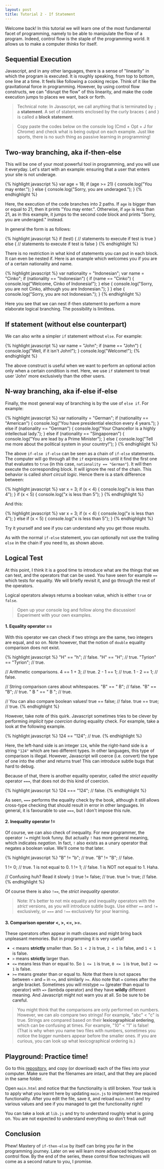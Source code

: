 ```yaml
---
layout: post
title: Tutorial 2 - If Statement
---
```

Welcome back! In this tutorial we will learn one of the most fundamental facet of programming, namely to be able to manipulate the flow of a program. Indeed, control flow is the staple of the programming world. It allows us to make a computer _thinks_ for itself.

## Sequential Execution
Javascript, and in any other languages, there is a sense of "linearity" in which the program is executed. It is roughly speaking, from top to bottom, one line at a time. It feels like following a cooking recipe. Think of it like the gravitational force in programming.
However, by using control flow constructs, we can "disrupt the flow" of this linearity, and make the code execution jumps to places we want, back or forth.

> Technical note: In Javascript, we call anything that is terminated by `;` a **statement**. A set of statements enclosed by the curly braces `{` and `}` is called a **block statement**.

> Copy paste the codes below on the console log (Cmd + Opt + J for Chrome) and check what is being output on each example. Just like sports, there is no such thing as passive learning in programming!

## Two-way branching, aka if-then-else
This will be one of your most powerful tool in programming, and you will use it everyday. Let's start with an example: ensuring that a user that enters your site is not underage.

{% highlight javascript %}
var age = 18;
if (age >= 21) {
  console.log("You may enter.");
} else {
  console.log("Sorry, you are underaged.");
}
{% endhighlight %}

Here, the execution of the code branches into 2 paths. If `age` is bigger than or equal to 21, then it prints "You may enter.". Otherwise, if `age` is less than 21, as in this example, it jumps to the second code block and prints "Sorry, you are underaged." instead.

In general the form is as follows:

{% highlight javascript %}
if (test) {
  // statements to execute if test is true
} else {
  // statements to execute if test is false
}
{% endhighlight %}

There is no restriction in what kind of statements you can put in each block. It can even be nested if. Here is an example which welcomes you if you are of a certain nationality and name.

{% highlight javascript %}
var nationality = "Indonesian";
var name = "Cinko";
if (nationality == "Indonesian") {
  if (name == "Cinko") {
    console.log("Welcome, Cinko of Indonesia!");
  } else {
    console.log("Sorry, you are not Cinko, although you are Indonesian.");
  }
} else {
  console.log("Sorry, you are not Indonesian.");
}
{% endhighlight %}

Here you see that we can nest if-then statement to perform a more elaborate logical branching. The possibility is limitless.

## If statement (without else counterpart)
We can also write a simpler `if` statement without `else`. For example:

{% highlight javascript %}
var name = "John";
if (name == "John") {
  console.log("Well, if it isn't John!");
}
console.log("Welcome!");
{% endhighlight %}

The above construct is useful when we want to perform an optional action only when a certain condition is met. Here, we use `if` statement to treat user 'John' more exclusively than the other users.

## N-way branching, aka if-else if-else
Finally, the most general way of branching is by the use of `else if`. For example:

{% highlight javascript %}
var nationality = "German";
if (nationality == "American") {
  console.log("You have presidential election every 4 years.");
} else if (nationality == "German") {
  console.log("Your Chancellor is a highly intellectual lady.");
} else if (nationality == "Singaporean") {
  console.log("You are lead by a Prime Minister");
} else {
  console.log("Tell me more about the political system in your country!");
}
{% endhighlight %}

The above `if-else if-else` can be seen as a chain of `if-else` statements. The computer will go through all the `if` expressions until it find the first one that evaluates to `true` (in this case, `nationality == "German"`). It will then execute the corresponding block. It will ignore the rest of the chain. This behavior is called _short circuit logic_. Hence there is a stark difference between:

{% highlight javascript %}
var x = 3;
if (x < 4) {
  console.log("x is less than 4");
}
if (x < 5) {
  console.log("x is less than 5");
}
{% endhighlight %}

And this:

{% highlight javascript %}
var x = 3;
if (x < 4) {
  console.log("x is less than 4");
} else if (x < 5) {
  console.log("x is less than 5");
}
{% endhighlight %}

Try it yourself and see if you can understand why you get those results.

As with the normal `if-else` statement, you can optionally not use the trailing `else` in the chain if you need to, as shown above.


## Logical Test
At this point, I think it is a good time to introduce what are the things that we can test, and the operators that can be used. You have seen for example `==` which tests for equality. We will briefly revisit it, and go through the rest of the operators.

Logical operators always returns a boolean value, which is either `true` or `false`.

> Open up your console log and follow along the discussion! Experiment with your own examples.

#### 1. Equality operator ==
With this operator we can check if two strings are the same, two integers are equal, and so on. Note however, that the notion of `double` equality comparison does not exist.

{% highlight javascript %}
"H" == "h";  // false.
"H" == "H";  // true.
"Tyrion" == "Tyrion";  // true.

// Arithmetic comparisons.
4 == 1 + 3; // true.
2 - 1 == 1; // true.
1 - 2 == 1; // false.

// String comparison cares about whitespaces.
"B" == " B"; // false.
"B" == "B";  // true.
" B " == " B "; // true.

// You can also compare boolean values!
true == false;  // false.
true == true;  // true.
{% endhighlight %}

However, take note of this quirk. Javascript sometimes tries to be clever by performing _implicit type coercion_ during equality check. For example, take a look at the following example.

{% highlight javascript %}
124 == "124";  // true.
{% endhighlight %}

Here, the left-hand side is an integer `124`, while the right-hand side is a string `"124"` which are two different types. In other languages, this type of comparison is illegal. However, Javascript will coerce (i.e. convert) the type of one into the other and returns true! This can introduce subtle bugs that hard to debug.

Because of that, there is another equality operator, called the _strict equality_ operator `===`, that does not do this kind of coercion.

{% highlight javascript %}
124 === "124";  // false.
{% endhighlight %}

As seen, `===` performs the equality check by the book, although it still allows cross-type checking that should result in error in other languages.
In general, it is favourable to use `===`, but I don't impose this rule.

#### 2. Inequality operator !=
Of course, we can also check of inequality. For new programmer, the operator `!=` might look funny. But actually `!` has more general meaning, which indicates _negation_. In fact, `!` also exists as a unary operator that negates a boolean value. We'll come to that later.

{% highlight javascript %}
"B" != "b";  // true.
"B" != "B";  // false.

1 != 0;  // true. 1 is not equal to 0.
1 != 1;  // false. 1 is NOT not equal to 1. Haha.

// Confusing huh? Read it slowly :)
true != false;  // true.
true != true;  // false.
{% endhighlight %}

Of course there is also `!==`, the _strict inequality operator_.

> Note: It's better to not mix equality and inequality operators with the _strict_ versions, as you will introduce subtle bugs. Use either `==` and `!=` exclusively, or `===` and `!==` exclusively for your learning.

#### 3. Comparison operator <, >, <=, >=.
These operators often appear in math classes and might bring back unpleasant memories. But in programming it is very useful!
- `<` means **strictly** smaller than. So `1 < 2` is true, `2 < 1` is false, and `1 < 1` is false.
- `>` means **strictly** larger than.
- `<=` means less than or equal to. So `1 <= 1` is true, `0 <= 1` is true, but `2 <= 1` is false.
- `>=` means greater than or equal to.
Note that there is not spaces between `<` and `=` in `<=`, and similarly `>=`. Also note that `=` comes after the angle bracket.
Sometimes you will mistype `>=` (greater than equal to operator) with `=>` (lambda operator) and they have **wildly** different meaning. And Javascript might not warn you at all. So be sure to be careful.

> You might think that the comparisons are only performed on numbers. However, we can alo compare two strings! For example, "abc" < "c" is true. Strings are compared based on their **lexicographical ordering**, which can be confusing at times. For example, "10" < "1" is false! (That is why when you name two files with numbers, sometimes you notice the bigger numbers appear before the smaller ones. If you are curious, you can look up what lexicographical ordering is.)

## Playground: Practice time!
Go to this [repository](https://github.com/js-basics/sources/tree/master/tutorial-02/playground-1), and copy (or download) each of the files into your computer. Make sure that the filenames are intact, and that they are placed in the same folder.

Open `main.html` and notice that the functionality is still broken. Your task is to apply what you learnt here by updating `main.js` to implement the required functionality. After you edit the file, save it, and reload `main.html` and try various values and see if you managed to get the functionality right!

You can take a look at `lib.js` and try to understand roughly what is going on. You are not expected to understand everything so don't freak out!

## Conclusion
Phew! Mastery of `if-then-else` by itself can bring you far in the programming journey. Later on we will learn more advanced techniques on control flow. By the end of the series, these control flow techniques will come as a second nature to you, I promise.
